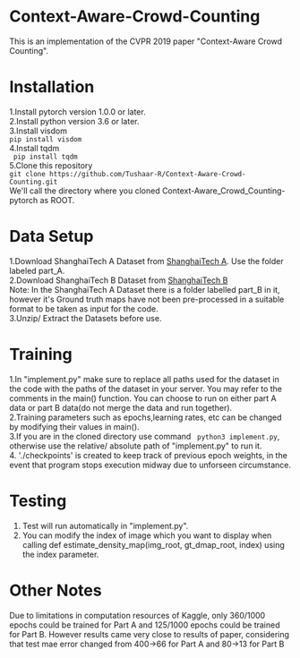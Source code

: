 # Context-Aware-Crowd-Counting
This is an implementation of the CVPR 2019 paper "Context-Aware Crowd Counting".  
# Installation  
1.Install pytorch version 1.0.0 or later.  
2.Install python version 3.6 or later.  
3.Install visdom  
``` pip install visdom ```  
4.Install tqdm  
``` pip install tqdm```  
5.Clone this repository  
```git clone https://github.com/Tushaar-R/Context-Aware-Crowd-Counting.git ```  
We'll call the directory where you cloned Context-Aware_Crowd_Counting-pytorch as ROOT.  
 # Data Setup
 1.Download ShanghaiTech A Dataset from [ShanghaiTech A](https://www.kaggle.com/datasets/tushaar1ranganathan/shanghaitech-zip). Use the folder labeled part_A.  
 2.Download ShanghaiTech B Dataset from [ShanghaiTech B](https://www.kaggle.com/datasets/tushaar1ranganathan/shanghai-tech-partb/data)  
 Note: In the ShanghaiTech A Dataset there is a folder labelled part_B in it, however it's Ground truth maps have not been pre-processed in a suitable format to be taken as input for the code.  
 3.Unzip/ Extract the Datasets before use.  
 # Training
 1.In "implement.py" make sure to replace all paths used for the dataset in the code with the paths of the dataset in your server. You may refer to the comments in the main() function. You can choose to run on either part A data or part B data(do not merge the data and run together).  
 2.Training parameters such as epochs,learning rates, etc can be changed by modifying their values in main().  
 3.If you are in the cloned directory use command ``` python3 implement.py```, otherwise use the relative/ absolute path of "implement.py" to run it.  
 4. './checkpoints' is created to keep track of previous epoch weights, in the event that program stops execution midway due to unforseen circumstance.
# Testing
1. Test will run automatically in "implement.py".
2. You can modify the index of image which you want to display when calling def estimate_density_map(img_root, gt_dmap_root, index) using the index parameter.
# Other Notes
Due to limitations in computation resources of Kaggle, only 360/1000 epochs could be trained for Part A and 125/1000 epochs could be trained for Part B. However results came very close to results of paper, considering that test mae error changed from 400->66 for Part A and 80->13 for Part B

